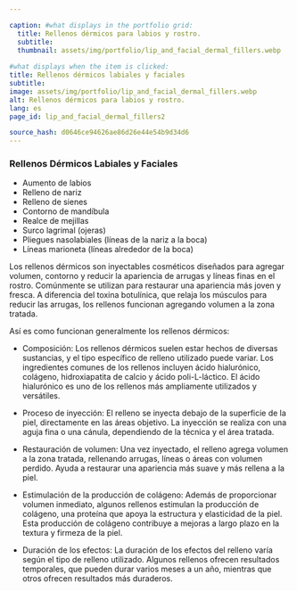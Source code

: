 ```yaml
---

caption: #what displays in the portfolio grid:
  title: Rellenos dérmicos para labios y rostro.
  subtitle: 
  thumbnail: assets/img/portfolio/lip_and_facial_dermal_fillers.webp
  
#what displays when the item is clicked:
title: Rellenos dérmicos labiales y faciales
subtitle: 
image: assets/img/portfolio/lip_and_facial_dermal_fillers.webp
alt: Rellenos dérmicos para labios y rostro.
lang: es
page_id: lip_and_facial_dermal_fillers2

source_hash: d0646ce94626ae86d26e44e54b9d34d6
---
```

### Rellenos Dérmicos Labiales y Faciales
- Aumento de labios
- Relleno de nariz
- Relleno de sienes
- Contorno de mandíbula
- Realce de mejillas
- Surco lagrimal (ojeras)
- Pliegues nasolabiales (líneas de la nariz a la boca)
- Líneas marioneta (líneas alrededor de la boca)

Los rellenos dérmicos son inyectables cosméticos diseñados para agregar volumen, contorno y reducir la apariencia de arrugas y líneas finas en el rostro. Comúnmente se utilizan para restaurar una apariencia más joven y fresca. A diferencia del toxina botulínica, que relaja los músculos para reducir las arrugas, los rellenos funcionan agregando volumen a la zona tratada.

Así es como funcionan generalmente los rellenos dérmicos:
- Composición:
  Los rellenos dérmicos suelen estar hechos de diversas sustancias, y el tipo específico de relleno utilizado puede variar. Los ingredientes comunes de los rellenos incluyen ácido hialurónico, colágeno, hidroxiapatita de calcio y ácido poli-L-láctico. El ácido hialurónico es uno de los rellenos más ampliamente utilizados y versátiles.

- Proceso de inyección:
 El relleno se inyecta debajo de la superficie de la piel, directamente en las áreas objetivo. La inyección se realiza con una aguja fina o una cánula, dependiendo de la técnica y el área tratada.

- Restauración de volumen:
 Una vez inyectado, el relleno agrega volumen a la zona tratada, rellenando arrugas, líneas o áreas con volumen perdido. Ayuda a restaurar una apariencia más suave y más rellena a la piel.

- Estimulación de la producción de colágeno:
 Además de proporcionar volumen inmediato, algunos rellenos estimulan la producción de colágeno, una proteína que apoya la estructura y elasticidad de la piel. Esta producción de colágeno contribuye a mejoras a largo plazo en la textura y firmeza de la piel.

- Duración de los efectos:
 La duración de los efectos del relleno varía según el tipo de relleno utilizado. Algunos rellenos ofrecen resultados temporales, que pueden durar varios meses a un año, mientras que otros ofrecen resultados más duraderos.